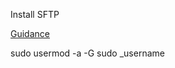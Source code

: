 Install SFTP

[Guidance](https://www.cybrosys.com/blog/how-to-setup-sftp-server-on-ubuntu-20-04)

sudo usermod -a -G sudo _username